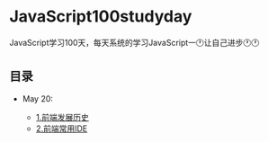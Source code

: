 # JavaScript100studyday
JavaScript学习100天，每天系统的学习JavaScript一🕐让自己进步🕐🕐
## 目录
* May 20: 

  * [1.前端发展历史](#https://github.com/JackWong992/JavaScript100studyday/blob/master/Note/May20/1:%20%E6%B5%85%E8%B0%88%E5%89%8D%E7%AB%AF%E5%8F%91%E5%B1%95%E5%8F%B2.md)
  * [2.前端常用IDE]()